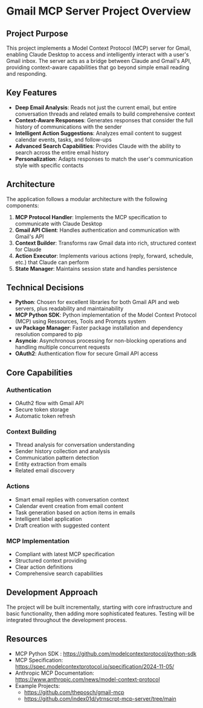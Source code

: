 # Gmail MCP Server Project Overview

## Project Purpose

This project implements a Model Context Protocol (MCP) server for Gmail, enabling Claude Desktop to access and intelligently interact with a user's Gmail inbox. The server acts as a bridge between Claude and Gmail's API, providing context-aware capabilities that go beyond simple email reading and responding.

## Key Features

- **Deep Email Analysis**: Reads not just the current email, but entire conversation threads and related emails to build comprehensive context
- **Context-Aware Responses**: Generates responses that consider the full history of communications with the sender
- **Intelligent Action Suggestions**: Analyzes email content to suggest calendar events, tasks, and follow-ups
- **Advanced Search Capabilities**: Provides Claude with the ability to search across the entire email history
- **Personalization**: Adapts responses to match the user's communication style with specific contacts

## Architecture

The application follows a modular architecture with the following components:

1. **MCP Protocol Handler**: Implements the MCP specification to communicate with Claude Desktop
2. **Gmail API Client**: Handles authentication and communication with Gmail's API
3. **Context Builder**: Transforms raw Gmail data into rich, structured context for Claude
4. **Action Executor**: Implements various actions (reply, forward, schedule, etc.) that Claude can perform
5. **State Manager**: Maintains session state and handles persistence

## Technical Decisions

- **Python**: Chosen for excellent libraries for both Gmail API and web servers, plus readability and maintainability
- **MCP Python SDK**: Python implementation of the Model Context Protocol (MCP) using Ressources, Tools and Prompts system
- **uv Package Manager**: Faster package installation and dependency resolution compared to pip
- **Asyncio**: Asynchronous processing for non-blocking operations and handling multiple concurrent requests
- **OAuth2**: Authentication flow for secure Gmail API access

## Core Capabilities

### Authentication
- OAuth2 flow with Gmail API
- Secure token storage
- Automatic token refresh

### Context Building
- Thread analysis for conversation understanding
- Sender history collection and analysis
- Communication pattern detection
- Entity extraction from emails
- Related email discovery

### Actions
- Smart email replies with conversation context
- Calendar event creation from email content
- Task generation based on action items in emails
- Intelligent label application
- Draft creation with suggested content

### MCP Implementation
- Compliant with latest MCP specification
- Structured context providing
- Clear action definitions
- Comprehensive search capabilities

## Development Approach

The project will be built incrementally, starting with core infrastructure and basic functionality, then adding more sophisticated features. Testing will be integrated throughout the development process.

## Resources
- MCP Python SDK : https://github.com/modelcontextprotocol/python-sdk
- MCP Specification: https://spec.modelcontextprotocol.io/specification/2024-11-05/
- Anthropic MCP Documentation: https://www.anthropic.com/news/model-context-protocol
- Example Projects:
  - https://github.com/theposch/gmail-mcp
  - https://github.com/index01d/ytrnscrpt-mcp-server/tree/main